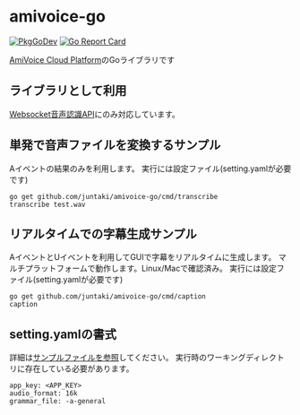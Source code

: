 # amivoice-go

[![PkgGoDev](https://pkg.go.dev/badge/juntaki/amivoice-go/)](https://pkg.go.dev/juntaki/amivoice-go/)
[![Go Report Card](https://goreportcard.com/badge/github.com/juntaki/amivoice-go)](https://goreportcard.com/report/github.com/juntaki/amivoice-go)

[AmiVoice Cloud Platform](https://acp.amivoice.com/main/)のGoライブラリです

## ライブラリとして利用

[Websocket音声認識API](https://acp.amivoice.com/main/manual-types/i-f%e4%bb%95%e6%a7%98websocket%e9%9f%b3%e5%a3%b0%e8%aa%8d%e8%ad%98api/
)にのみ対応しています。


## 単発で音声ファイルを変換するサンプル

Aイベントの結果のみを利用します。
実行には設定ファイル(setting.yamlが必要です)

```
go get github.com/juntaki/amivoice-go/cmd/transcribe
transcribe test.wav
```

## リアルタイムでの字幕生成サンプル

AイベントとUイベントを利用してGUIで字幕をリアルタイムに生成します。
マルチプラットフォームで動作します。Linux/Macで確認済み。
実行には設定ファイル(setting.yamlが必要です)

```
go get github.com/juntaki/amivoice-go/cmd/caption
caption
```

## setting.yamlの書式

詳細は[サンプルファイルを参照](https://github.com/juntaki/amivoice-go/blob/master/cmd/lib/setting_example.yaml)してください。
実行時のワーキングディレクトリに存在している必要があります。

```
app_key: <APP_KEY>
audio_format: 16k
grammar_file: -a-general
```
